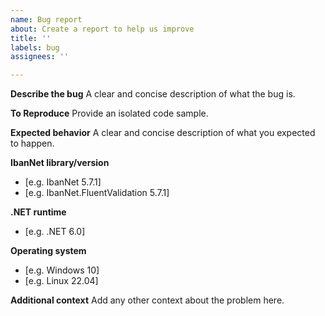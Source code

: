 ```yaml
---
name: Bug report
about: Create a report to help us improve
title: ''
labels: bug
assignees: ''

---
```


**Describe the bug**
A clear and concise description of what the bug is.

**To Reproduce**
Provide an isolated code sample.

**Expected behavior**
A clear and concise description of what you expected to happen.

**IbanNet library/version**
- [e.g. IbanNet 5.7.1]
- [e.g. IbanNet.FluentValidation 5.7.1]

**.NET runtime**
- [e.g. .NET 6.0]

**Operating system**
 - [e.g. Windows 10]
 - [e.g. Linux 22.04]

**Additional context**
Add any other context about the problem here.
